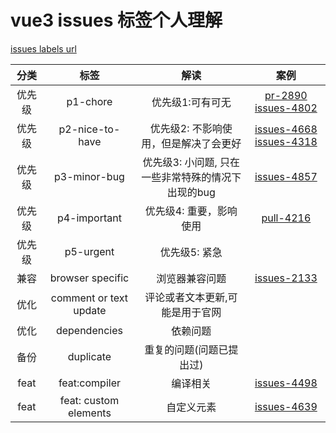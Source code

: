 # vue3 issues 标签个人理解
[issues labels url](https://github.com/vuejs/vue-next/labels)

| 分类 | 标签 | 解读 | 案例 |
| :-: | :-: | :-: | :-: |
| 优先级 | p1-chore | 优先级1:可有可无 |[pr-2890](https://github.com/vuejs/vue-next/pull/2890) [issues-4802](https://github.com/vuejs/vue-next/issues/4803) |
| 优先级 | p2-nice-to-have| 优先级2: 不影响使用，但是解决了会更好 | [issues-4668](https://github.com/vuejs/vue-next/issues/4668) [issues-4318](https://github.com/vuejs/vue-next/issues/4318)|
| 优先级 | p3-minor-bug | 优先级3: 小问题, 只在一些非常特殊的情况下出现的bug | [issues-4857](https://github.com/vuejs/vue-next/issues/4857) |
| 优先级 | p4-important | 优先级4: 重要，影响使用 | [pull-4216](https://github.com/vuejs/vue-next/pull/4216) |
| 优先级 | p5-urgent | 优先级5: 紧急 |  |
| 兼容 | browser specific | 浏览器兼容问题 |[issues-2133](https://github.com/vuejs/vue-next/issues/2133) |
| 优化 | comment or text update | 评论或者文本更新,可能是用于官网 | |
| 优化 | dependencies | 依赖问题 | |
| 备份 | duplicate | 重复的问题(问题已提出过) | |
| feat | feat:compiler |  编译相关 | [issues-4498](https://github.com/vuejs/vue-next/issues/4498) |
| feat | feat: custom elements | 自定义元素 | [issues-4639](https://github.com/vuejs/vue-next/issues/4639) |